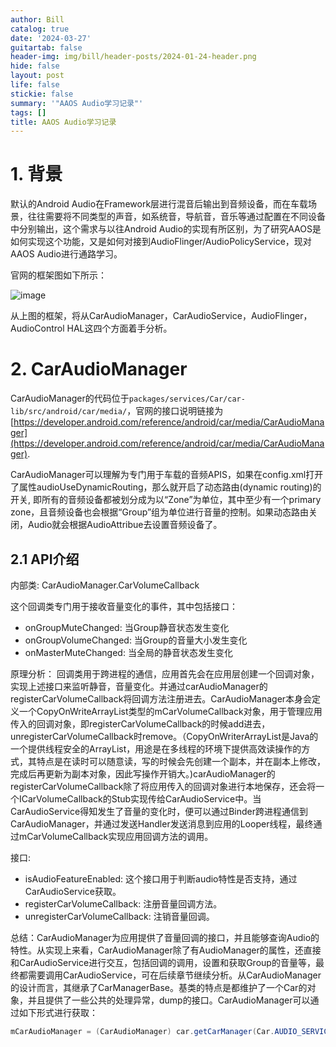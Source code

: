```yaml
---
author: Bill
catalog: true
date: '2024-03-27'
guitartab: false
header-img: img/bill/header-posts/2024-01-24-header.png
hide: false
layout: post
life: false
stickie: false
summary: '"AAOS Audio学习记录"'
tags: []
title: AAOS Audio学习记录
---
```

# 1. 背景

默认的Android Audio在Framework层进行混音后输出到音频设备，而在车载场景，往往需要将不同类型的声音，如系统音，导航音，音乐等通过配置在不同设备中分别输出，这个需求与以往Android Audio的实现有所区别，为了研究AAOS是如何实现这个功能，又是如何对接到AudioFlinger/AudioPolicyService，现对AAOS Audio进行通路学习。

官网的框架图如下所示：

![image](https://source.android.com/static/docs/automotive/images/14-audio-01.png?hl=zh-cn)

从上图的框架，将从CarAudioManager，CarAudioService，AudioFlinger，AudioControl HAL这四个方面着手分析。

# 2. CarAudioManager

CarAudioManager的代码位于`packages/services/Car/car-lib/src/android/car/media/`，官网的接口说明链接为[https://developer.android.com/reference/android/car/media/CarAudioManager](https://developer.android.com/reference/android/car/media/CarAudioManager).

CarAudioManager可以理解为专门用于车载的音频APIS，如果在config.xml打开了属性audioUseDynamicRouting，那么就开启了动态路由(dynamic routing)的开关, 即所有的音频设备都被划分成为以“Zone”为单位，其中至少有一个primary zone，且音频设备也会根据“Group”组为单位进行音量的控制。如果动态路由关闭，Audio就会根据AudioAttribue去设置音频设备了。

## 2.1 API介绍

内部类: CarAudioManager.CarVolumeCallback

这个回调类专门用于接收音量变化的事件，其中包括接口：

- onGroupMuteChanged: 当Group静音状态发生变化
- onGroupVolumeChanged: 当Group的音量大小发生变化
- onMasterMuteChanged: 当全局的静音状态发生变化

原理分析：
回调类用于跨进程的通信，应用首先会在应用层创建一个回调对象，实现上述接口来监听静音，音量变化。并通过carAudioManager的registerCarVolumeCallback将回调方法注册进去。CarAudioManager本身会定义一个CopyOnWriteArrayList类型的mCarVolumeCallback对象，用于管理应用传入的回调对象，即registerCarVolumeCallback的时候add进去，unregisterCarVolumeCallback时remove。（CopyOnWriterArrayList是Java的一个提供线程安全的ArrayList，用途是在多线程的环境下提供高效读操作的方式，其特点是在读时可以随意读，写的时候会先创建一个副本，并在副本上修改，完成后再更新为副本对象，因此写操作开销大。)carAudioManager的registerCarVolumeCallback除了将应用传入的回调对象进行本地保存，还会将一个ICarVolumeCallback的Stub实现传给CarAudioService中。当CarAudioService得知发生了音量的变化时，便可以通过Binder跨进程通信到CarAudioManager，并通过发送Handler发送消息到应用的Looper线程，最终通过mCarVolumeCallback实现应用回调方法的调用。

接口:

- isAudioFeatureEnabled: 这个接口用于判断audio特性是否支持，通过CarAudioService获取。
- registerCarVolumeCallback: 注册音量回调方法。
- unregisterCarVolumeCallback: 注销音量回调。


总结：CarAudioManager为应用提供了音量回调的接口，并且能够查询Audio的特性。从实现上来看，CarAudioManager除了有AudioManager的属性，还直接和CarAudioService进行交互，包括回调的调用，设置和获取Group的音量等，最终都需要调用CarAudioService，可在后续章节继续分析。从CarAudioManager的设计而言，其继承了CarManagerBase。基类的特点是都维护了一个Car的对象，并且提供了一些公共的处理异常，dump的接口。CarAudioManager可以通过如下形式进行获取：

```java
mCarAudioManager = (CarAudioManager) car.getCarManager(Car.AUDIO_SERVICE); 
```






